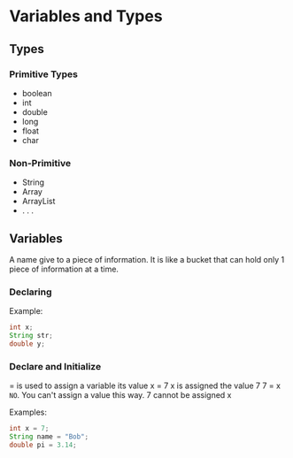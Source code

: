 # Variables and Types

## Types
### Primitive Types
* boolean
* int
* double
* long
* float
* char
### Non-Primitive
* String
* Array
* ArrayList
* . . .

## Variables
A name give to a piece of information.  It is like a bucket that can hold only 1 piece of information at a time.

### Declaring 
Example:
```java
int x;
String str;
double y;
```

### Declare and Initialize
= is used to assign a variable its value
x = 7
x is assigned the value 7
7 = x 
<code>NO</code>. You can't assign a value this way.  7 cannot be assigned x

Examples:
```java
int x = 7;
String name = "Bob";
double pi = 3.14;
```

